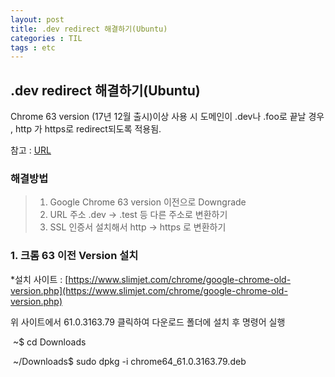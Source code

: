 ```yaml
---
layout: post
title: .dev redirect 해결하기(Ubuntu)
categories : TIL
tags : etc
---
```


## .dev redirect 해결하기(Ubuntu)

Chrome 63 version (17년 12월 출시)이상 사용 시 도메인이 .dev나 .foo로 끝날 경우 , http 가 https로 redirect되도록 적용됨.

참고 : [URL](https://ma.ttias.be/chrome-force-dev-domains-https-via-preloaded-hsts/)

### 해결방법
> 1. Google Chrome 63 version 이전으로 Downgrade
> 2. URL 주소 .dev -> .test 등 다른 주소로 변환하기
> 3. SSL 인증서 설치해서 http -> https 로 변환하기



### 1. 크롬 63 이전 Version 설치

*설치 사이트 : [https://www.slimjet.com/chrome/google-chrome-old-version.php](https://www.slimjet.com/chrome/google-chrome-old-version.php)

위 사이트에서 61.0.3163.79 클릭하여 다운로드 폴더에 설치 후 명령어 실행 

​	~$ cd Downloads

​	~/Downloads$ sudo dpkg -i chrome64_61.0.3163.79.deb

